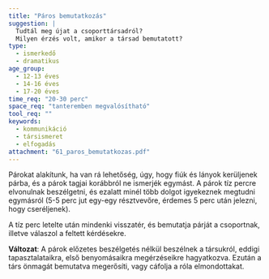 ```yaml
---
title: "Páros bemutatkozás"
suggestion: | 
  Tudtál meg újat a csoporttársadról?
  Milyen érzés volt, amikor a társad bemutatott?
type:
  - ismerkedő
  - dramatikus
age_group:
  - 12-13 éves
  - 14-16 éves
  - 17-20 éves
time_req: "20-30 perc"
space_req: "tanteremben megvalósítható"
tool_req: ""
keywords: 
  - kommunikáció
  - társismeret
  - elfogadás
attachment: "61_paros_bemutatkozas.pdf"
---
```


Párokat alakítunk, ha van rá lehetőség, úgy, hogy fiúk és lányok kerüljenek párba, és a párok tagjai korábbról ne ismerjék egymást. A párok tíz percre elvonulnak beszélgetni, és ezalatt minél több dolgot igyekeznek megtudni egymásról (5-5 perc jut egy-egy résztvevőre, érdemes 5 perc után jelezni, hogy cseréljenek).

A tíz perc letelte után mindenki visszatér, és bemutatja párját a csoportnak, illetve válaszol a feltett kérdésekre.

 **Változat**: A párok előzetes beszélgetés nélkül beszélnek a társukról, eddigi tapasztalataikra, első benyomásaikra megérzéseikre hagyatkozva. Ezután a társ önmagát bemutatva megerősíti, vagy cáfolja a róla elmondottakat.
  
  
